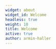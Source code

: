 ```yaml
---
widget: about
widget_id: Welcome
headless: true
weight: 10
title: Welcome
active: true
author: armin-haller
---
```

